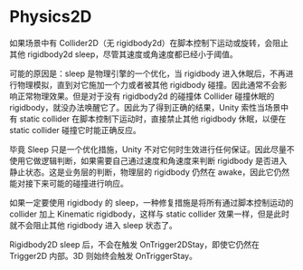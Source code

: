# Physics2D

如果场景中有 Collider2D（无 rigidbody2d）在脚本控制下运动或旋转，会阻止其他
rigidbody2d sleep，尽管其速度或角速度都已经小于阈值。

可能的原因是：sleep 是物理引擎的一个优化，当 rigidbody
进入休眠后，不再进行物理模拟，直到对它施加一个力或者被其他 rigidbody
碰撞。因此通常不会影响正常物理效果。但是对于没有 rigidbody2d
的碰撞体 Collider 碰撞休眠的
rigidbody，就没办法唤醒它了。因此为了得到正确的结果，Unity 索性当场景中有
static collider 在脚本控制下运动时，直接禁止其他 rigidbody 休眠，以便在 static
collider 碰撞它时能正确反应。

毕竟 Sleep 只是一个优化措施，Unity
不对它何时生效进行任何保证。因此尽量不使用它做逻辑判断，如果需要自己通过速度和角速度来判断
rigidbody 是否进入静止状态。这是业务层的判断，物理层的 rigidbody 仍然在
awake，因此它仍然能对接下来可能的碰撞进行响应。

如果一定要使用 rigidbody 的 sleep，一种修复措施是将所有通过脚本控制运动的
collider 加上 Kinematic rigidbody，这样与 static collider
效果一样，但是此时就不会阻止其他 rigidbody 进入 sleep 状态了。

Rigidbody2D sleep 后，不会在触发 OnTrigger2DStay，即使它仍然在 Trigger2D 内部。3D 则始终会触发 OnTriggerStay。

